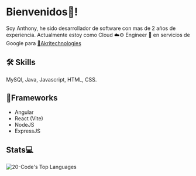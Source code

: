 # Bienvenidos👋!

Soy Anthony, he sido desarrollador de software con mas de 2 años de experiencia.
Actualmente estoy como Cloud ☁️⚙️ Engineer 🚀 en servicios de Google para [🏢Akritechnologies](https://akri-tech.com/)

## 🛠 Skills
MySQl, Java, Javascript, HTML, CSS.

## 🧰Frameworks
- Angular
- React (Vite)
- NodeJS
- ExpressJS

## Stats💻
![20-Code's Top Languages](https://github-readme-stats.vercel.app/api/top-langs/?username=20-Code&theme=vue-dark&show_icons=true&hide_border=true&layout=compact)
